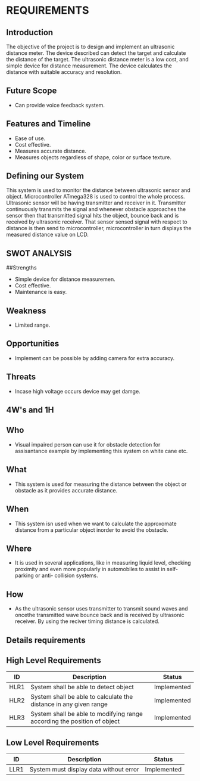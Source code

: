 # REQUIREMENTS

## Introduction
The objective of the project is to design and implement an ultrasonic distance meter. The device described can detect the target and calculate the distance of the target. The ultrasonic distance meter is a low cost, and simple device for distance measurement. The device calculates the distance with suitable accuracy and resolution.

## Future Scope
- Can provide voice feedback system.
 
## Features and Timeline
- Ease of use.
- Cost effective.
- Measures accurate distance.
-  Measures objects regardless of shape, color or surface texture.

## Defining our System
This system is used to monitor the distance between ultrasonic sensor and object. Microcontroller ATmega328 is used to control the whole process. Ultrasonic sensor will be having transmitter and receiver in it. Transmitter continuously transmits the signal and whenever obstacle approaches the  sensor then that transmitted signal hits the object, bounce back and is received by ultrasonic receiver. That sensor sensed signal with respect to distance is then send to microcontroller, microcontroller in turn displays the measured distance value on LCD.

## SWOT ANALYSIS
##Strengths
- Simple device for distance measuremen.
- Cost effective.
- Maintenance is easy.

## Weakness
- Limited range.

## Opportunities
- Implement can be possible by adding camera for extra accuracy.

## Threats
- Incase high voltage occurs device may get damge.

## 4W's and 1H

## Who
- Visual impaired person can use it for obstacle detection for assisantance example by implementing this system on white cane etc.

## What
- This system is used for measuring the distance between the object or obstacle as it provides accurate distance.

## When
- This system isn used when we want to calculate the approxomate distance from a particular object inorder to avoid the obstacle.

## Where
- It is used in several applications, like in measuring liquid level, checking proximity and even more popularly in automobiles to assist in self-parking or anti-  collision systems.

## How
- As the ultrasonic sensor uses transmitter to transmit sound waves and oncethe transmitted wave  bounce back and is received by ultrasonic receiver. By using the reciver timing distance is calculated.

## Details requirements
 
## High Level Requirements

| ID | Description | Status |
|------| ------| ------|
| HLR1 |System shall be able to detect object | Implemented
|HLR2  |System shall be able to calculate the distance in any given range | Implemented
|HLR3  | System shall be able to modifying range according the position of object| Implemented

## Low Level Requirements

| ID | Description | Status |
|-------|------|------|
| LLR1 |System must display data without error | Implemented|





















